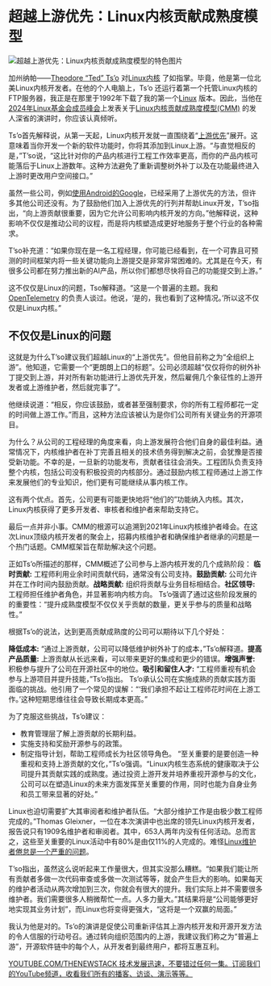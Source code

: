# 超越上游优先：Linux内核贡献成熟度模型

![超越上游优先：Linux内核贡献成熟度模型的特色图片](https://cdn.thenewstack.io/media/2024/07/ecabf01c-cornelius-ventures-ak81vc-kcf4-unsplash-linux-1024x682.jpg)

加州纳帕——[Theodore “Ted” Ts’o](https://en.wikipedia.org/wiki/Theodore_Ts%27o) 对[Linux内核](https://thenewstack.io/linux-kernel-6-12-is-official-real-time-app-support-better-scheduling/) 了如指掌。毕竟，他是第一位北美Linux内核开发者。在他的个人电脑上，Ts’o 还运行着第一个托管Linux内核的FTP服务器，我正是在那里于1992年下载了我的第一个[Linux](https://thenewstack.io/learning-linux-start-here/) 版本。因此，当他在[2024年Linux基金会成员峰会](https://docs.google.com/document/u/0/d/1CSVtpazPgbNxROho8ea5WNyktBJqKeSUsZ01CgE--Ms/edit)上发表关于[Linux内核贡献成熟度模型(CMM)](https://docs.kernel.org/process/contribution-maturity-model.html) 的发人深省的演讲时，你应该认真倾听。

Ts’o首先解释说，从第一天起，Linux内核开发就一直围绕着“[上游优先](https://thenewstack.io/how-to-keep-up-with-linux-bugs-jump-upstream/)”展开。这意味着当你开发一个新的软件功能时，你将其添加到Linux上游。“与直觉相反的是，”T’so说，“这比针对你的产品内核进行工程工作效率更高，而你的产品内核可能落后于Linux上游数年。这种方法避免了重新调整树外补丁以及在功能最终进入上游时更改用户空间接口。”

虽然一些公司，例如[使用Android的Google](https://arstechnica.com/gadgets/2021/09/android-to-take-an-upstream-first-development-model-for-the-linux-kernel/)，已经采用了上游优先的方法，但许多其他公司还没有。为了鼓励他们加入上游优先的行列并帮助Linux开发，T’so指出，“向上游贡献很重要，因为它允许公司影响内核开发的方向。”他解释说，这种影响不仅仅是推动公司的议程，而是将内核塑造成更好地服务于整个行业的各种需求。

T’so补充道：“如果你现在是一名工程经理，你可能已经看到，在一个可靠且可预测的时间框架内将一些关键功能向上游提交是非常非常困难的。尤其是在今天，有很多公司都在努力推出新的AI产品，所以你们都想尽快将自己的功能提交到上游。”

这不仅仅是Linux的问题，Tso解释道。“这是一个普遍的主题。我和[OpenTelemetry](https://opentelemetry.io/) 的负责人谈过。他说，‘是的，我也看到了这种情况。’所以这不仅仅是Linux内核。”

## 不仅仅是Linux的问题

这就是为什么T’so建议我们超越Linux的“上游优先”。但他目前称之为“全组织上游”。他知道，它需要一个“更朗朗上口的标题”。公司必须超越“仅仅将你的树外补丁提交到上游，并对所有新功能进行上游优先开发，然后雇佣几个象征性的上游开发者或上游维护者，然后就完事了”。

他继续说道：“相反，你应该鼓励，或者甚至强制要求，你的所有工程师都花一定的时间做上游工作。”而且，这种方法应该被认为是你们公司所有关键业务的开源项目。

为什么？从公司的工程经理的角度来看，向上游发展符合他们自身的最佳利益。通常情况下，内核维护者在补丁完善且相关的技术债务得到解决之前，会犹豫是否接受新功能。不幸的是，一旦新的功能发布，贡献者往往会消失。工程团队负责支持整个内核，包括公司没有积极投资的内核部分。通过鼓励内核工程师通过上游工作来发展他们的专业知识，他们更有可能继续从事内核工作。

这有两个优点。首先，公司更有可能更快地将“他们的”功能纳入内核。其次，Linux内核获得了更多开发者、审核者和维护者来帮助支持它。

最后一点并非小事。CMM的根源可以追溯到2021年Linux内核维护者峰会。在这次Linux顶级内核开发者的聚会上，招募内核维护者和确保维护者继承的问题是一个热门话题。CMM框架旨在帮助解决这个问题。

正如Ts’o所描述的那样，CMM概述了公司参与上游内核开发的几个成熟阶段：
**临时贡献:** 工程师利用业余时间贡献代码，通常没有公司支持。**鼓励贡献:** 公司允许并在工作时间内鼓励贡献。**战略贡献:** 组织将贡献与业务目标相结合。**社区领导:** 工程师担任维护者角色，并显著影响内核方向。
Ts’o强调了通过这些阶段发展的的重要性：“提升成熟度模型不仅仅关乎贡献的数量，更关乎参与的质量和战略性。”

根据Ts’o的说法，达到更高贡献成熟度的公司可以期待以下几个好处：

**降低成本:** “通过上游贡献，公司可以降低维护树外补丁的成本，”Ts’o解释道。**提高产品质量:** 上游贡献从长远来看，可以带来更好的集成和更少的错误。**增强声誉:** 积极参与提升了公司在开源社区中的地位。**吸引和留住人才:** “工程师重视有机会参与上游项目并提升技能，”Ts’o指出。
Ts’o承认公司在实施成熟的贡献实践方面面临的挑战。他引用了一个常见的误解：“‘我们承担不起让工程师花时间在上游工作。’这种短期思维往往会导致长期成本更高。”

为了克服这些挑战，Ts’o建议：

- 教育管理层了解上游贡献的长期利益。
- 实施支持和奖励开源参与的政策。
- 制定指导计划，帮助工程师成长为社区领导角色。
“至关重要的是要创造一种重视和支持上游贡献的文化，”Ts’o强调。“Linux内核生态系统的健康取决于公司提升其贡献实践的成熟度。通过投资上游开发并培养重视开源参与的文化，公司可以在塑造Linux的未来方面发挥至关重要的作用，同时也能为自身业务和员工带来显著的好处。”

Linux也迫切需要扩大其审阅者和维护者队伍。“大部分维护工作是由极少数工程师完成的。”Thomas Gleixner，一位在本次演讲中也出席的领先Linux内核开发者，报告说只有1909名维护者和审阅者。其中，653人两年内没有任何活动。总而言之，这些至关重要的Linux活动中有80%是由仅11%的人完成的。难怪[Linux维护者倦怠是一个严重的问题](https://www.zdnet.com/article/what-linux-kernel-maintainers-do-and-why-they-need-your-help/)。

T’so指出，虽然这么说听起来工作量很大，但其实没那么糟糕。“如果我们能让所有贡献者多做一次代码审查或多做一次测试等等，就会产生巨大的影响。如果每天的维护者活动从两次增加到三次，你就会有很大的提升。我们实际上并不需要很多维护者。我们需要很多人稍微帮忙一点。人多力量大。”其结果将是“公司能够更好地实现其业务计划”，而Linux也将变得更强大，“这将是一个双赢的局面。”

我认为他是对的。Ts’o的演讲是促使公司重新评估其上游内核开发和开源开发方法的令人信服的行动号召。通过转向组织范围内的上游，我建议我们称之为“普遍上游”，开源软件链中的每个人，从开发者到最终用户，都将互惠互利。

[YOUTUBE.COM/THENEWSTACK 技术发展迅速，不要错过任何一集。订阅我们的YouTube频道，收看我们所有的播客、访谈、演示等等。](https://youtube.com/thenewstack?sub_confirmation=1)